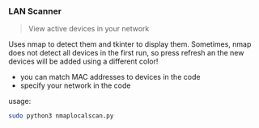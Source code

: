 ### LAN Scanner

> View active devices in your network

Uses nmap to detect them  and tkinter to display them. Sometimes, nmap does not detect all devices in the first run, so press refresh an the new devices will be added using a different color!

- you can match MAC addresses to devices in the code
- specify your network in the code

usage:
```bash
sudo python3 nmaplocalscan.py
```
